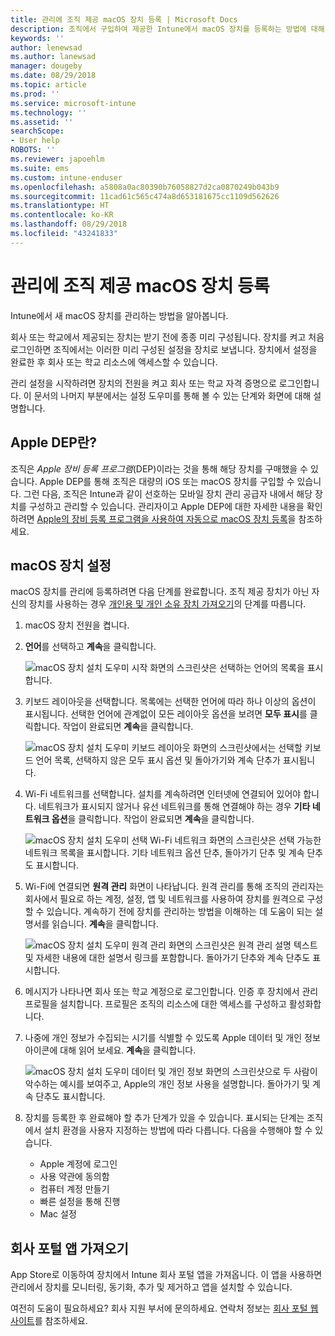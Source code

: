 ```yaml
---
title: 관리에 조직 제공 macOS 장치 등록 | Microsoft Docs
description: 조직에서 구입하여 제공한 Intune에서 macOS 장치를 등록하는 방법에 대해 설명합니다.
keywords: ''
author: lenewsad
ms.author: lanewsad
manager: dougeby
ms.date: 08/29/2018
ms.topic: article
ms.prod: ''
ms.service: microsoft-intune
ms.technology: ''
ms.assetid: ''
searchScope:
- User help
ROBOTS: ''
ms.reviewer: japoehlm
ms.suite: ems
ms.custom: intune-enduser
ms.openlocfilehash: a5808a0ac80390b76058827d2ca0870249b043b9
ms.sourcegitcommit: 11cad61c565c474a8d653181675cc1109d562626
ms.translationtype: HT
ms.contentlocale: ko-KR
ms.lasthandoff: 08/29/2018
ms.locfileid: "43241833"
---
```

# <a name="enroll-your-organization-provided-macos-device-in-management"></a>관리에 조직 제공 macOS 장치 등록

Intune에서 새 macOS 장치를 관리하는 방법을 알아봅니다.  

회사 또는 학교에서 제공되는 장치는 받기 전에 종종 미리 구성됩니다. 장치를 켜고 처음 로그인하면 조직에서는 이러한 미리 구성된 설정을 장치로 보냅니다. 장치에서 설정을 완료한 후 회사 또는 학교 리소스에 액세스할 수 있습니다. 

관리 설정을 시작하려면 장치의 전원을 켜고 회사 또는 학교 자격 증명으로 로그인합니다. 이 문서의 나머지 부분에서는 설정 도우미를 통해 볼 수 있는 단계와 화면에 대해 설명합니다.   

## <a name="what-is-apple-dep"></a>Apple DEP란?
조직은 *Apple 장비 등록 프로그램*(DEP)이라는 것을 통해 해당 장치를 구매했을 수 있습니다. Apple DEP를 통해 조직은 대량의 iOS 또는 macOS 장치를 구입할 수 있습니다. 그런 다음, 조직은 Intune과 같이 선호하는 모바일 장치 관리 공급자 내에서 해당 장치를 구성하고 관리할 수 있습니다. 관리자이고 Apple DEP에 대한 자세한 내용을 확인하려면 [Apple의 장비 등록 프로그램을 사용하여 자동으로 macOS 장치 등록](https://docs.microsoft.com/intune/device-enrollment-program-enroll-macos)을 참조하세요.  

## <a name="set-up-your-macos-device"></a>macOS 장치 설정  
macOS 장치를 관리에 등록하려면 다음 단계를 완료합니다. 조직 제공 장치가 아닌 자신의 장치를 사용하는 경우 [개인용 및 개인 소유 장치 가져오기](enroll-your-device-in-intune-macos-cp.md)의 단계를 따릅니다.  

1. macOS 장치 전원을 켭니다. 
2. **언어**를 선택하고 **계속**을 클릭합니다.  

   ![macOS 장치 설치 도우미 시작 화면의 스크린샷은 선택하는 언어의 목록을 표시합니다.](./media/macos-dep-welcome-1808.png)   
3. 키보드 레이아웃을 선택합니다. 목록에는 선택한 언어에 따라 하나 이상의 옵션이 표시됩니다. 선택한 언어에 관계없이 모든 레이아웃 옵션을 보려면 **모두 표시**를 클릭합니다. 작업이 완료되면 **계속**을 클릭합니다.  

   ![macOS 장치 설치 도우미 키보드 레이아웃 화면의 스크린샷에서는 선택할 키보드 언어 목록, 선택하지 않은 모두 표시 옵션 및 돌아가기와 계속 단추가 표시됩니다.](./media/macos-dep-keyboard-1808.png)  
4. Wi-Fi 네트워크를 선택합니다. 설치를 계속하려면 인터넷에 연결되어 있어야 합니다. 네트워크가 표시되지 않거나 유선 네트워크를 통해 연결해야 하는 경우 **기타 네트워크 옵션**을 클릭합니다. 작업이 완료되면 **계속**을 클릭합니다.  

   ![macOS 장치 설치 도우미 선택 Wi-Fi 네트워크 화면의 스크린샷은 선택 가능한 네트워크 목록을 표시합니다. 기타 네트워크 옵션 단추, 돌아가기 단추 및 계속 단추도 표시합니다.](./media/macos-dep-wifi-1808.png)  
5. Wi-Fi에 연결되면 **원격 관리** 화면이 나타납니다. 원격 관리를 통해 조직의 관리자는 회사에서 필요로 하는 계정, 설정, 앱 및 네트워크를 사용하여 장치를 원격으로 구성할 수 있습니다. 계속하기 전에 장치를 관리하는 방법을 이해하는 데 도움이 되는 설명서를 읽습니다. **계속**을 클릭합니다.  

   ![macOS 장치 설치 도우미 원격 관리 화면의 스크린샷은 원격 관리 설명 텍스트 및 자세한 내용에 대한 설명서 링크를 포함합니다. 돌아가기 단추와 계속 단추도 표시합니다.](./media/macos-dep-remote-management-1-1808.png)  
6. 메시지가 나타나면 회사 또는 학교 계정으로 로그인합니다. 인증 후 장치에서 관리 프로필을 설치합니다. 프로필은 조직의 리소스에 대한 액세스를 구성하고 활성화합니다.  
7. 나중에 개인 정보가 수집되는 시기를 식별할 수 있도록 Apple 데이터 및 개인 정보 아이콘에 대해 읽어 보세요. **계속**을 클릭합니다.  

   ![macOS 장치 설치 도우미 데이터 및 개인 정보 화면의 스크린샷으로 두 사람이 악수하는 예시를 보여주고, Apple의 개인 정보 사용을 설명합니다. 돌아가기 및 계속 단추도 표시합니다.](./media/macos-dep-apple-data-privacy-1808.png)  
8. 장치를 등록한 후 완료해야 할 추가 단계가 있을 수 있습니다. 표시되는 단계는 조직에서 설치 환경을 사용자 지정하는 방법에 따라 다릅니다. 다음을 수행해야 할 수 있습니다.
    * Apple 계정에 로그인
    * 사용 약관에 동의함
    * 컴퓨터 계정 만들기
    * 빠른 설정을 통해 진행
    * Mac 설정  
## <a name="get-the-company-portal-app"></a>회사 포털 앱 가져오기      
App Store로 이동하여 장치에서 Intune 회사 포털 앱을 가져옵니다. 이 앱을 사용하면 관리에서 장치를 모니터링, 동기화, 추가 및 제거하고 앱을 설치할 수 있습니다.

여전히 도움이 필요하세요? 회사 지원 부서에 문의하세요. 연락처 정보는 [회사 포털 웹 사이트](https://go.microsoft.com/fwlink/?linkid=2010980)를 참조하세요.
